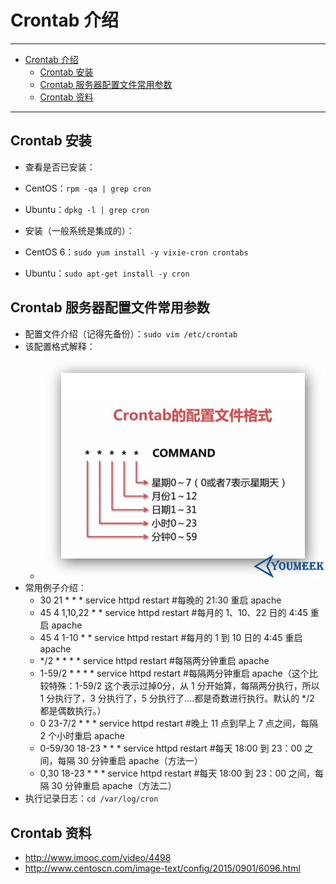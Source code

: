 <h1 id="crontab0">Crontab 介绍</h1>

------

*   [Crontab 介绍](#crontab0)
    *   [Crontab 安装](#crontab1)
    *   [Crontab 服务器配置文件常用参数](#crontab2)
    *   [Crontab 资料](#crontab3)

------

<h2 id="crontab1">Crontab 安装</h2>

- 查看是否已安装：
 - CentOS：`rpm -qa | grep cron`
 - Ubuntu：`dpkg -l | grep cron`

- 安装（一般系统是集成的）：
 - CentOS 6：`sudo yum install -y vixie-cron crontabs`
 - Ubuntu：`sudo apt-get install -y cron`

<h2 id="crontab2">Crontab 服务器配置文件常用参数</h2>

- 配置文件介绍（记得先备份）：`sudo vim /etc/crontab`
 - 该配置格式解释：
    - ![Crontab 服务器配置文件常用参数](images/Crontab-a-1.jpg)
 - 常用例子介绍：
    - 30 21 * * * service httpd restart         #每晚的 21:30 重启 apache
    - 45 4 1,10,22 * * service httpd restart    #每月的 1、10、22 日的 4:45 重启 apache
    - 45 4 1-10 * * service httpd restart       #每月的 1 到 10 日的 4:45 重启 apache
    - */2 * * * * service httpd restart         #每隔两分钟重启 apache
    - 1-59/2 * * * * service httpd restart      #每隔两分钟重启 apache（这个比较特殊：1-59/2 这个表示过掉0分，从 1 分开始算，每隔两分执行，所以 1 分执行了，3 分执行了，5 分执行了....都是奇数进行执行。默认的 */2 都是偶数执行。）
    - 0 23-7/2 * * * service httpd restart      #晚上 11 点到早上 7 点之间，每隔 2 个小时重启 apache
    - 0-59/30 18-23 * * * service httpd restart #每天 18:00 到 23：00 之间，每隔 30 分钟重启 apache（方法一）
    - 0,30 18-23 * * * service httpd restart    #每天 18:00 到 23：00 之间，每隔 30 分钟重启 apache（方法二）
- 执行记录日志：`cd /var/log/cron`

<h2 id="crontab3">Crontab 资料</h2>

- <http://www.imooc.com/video/4498> 
- <http://www.centoscn.com/image-text/config/2015/0901/6096.html> 
